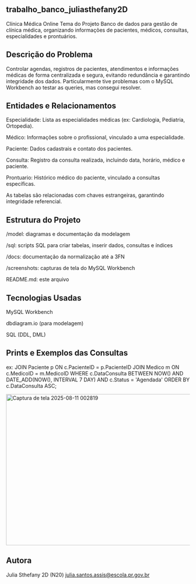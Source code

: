 ## trabalho_banco_juliasthefany2D

Clínica Médica Online
Tema do Projeto
Banco de dados para gestão de clínica médica, organizando informações de pacientes, médicos, consultas, especialidades e prontuários.

## Descrição do Problema
Controlar agendas, registros de pacientes, atendimentos e informações médicas de forma centralizada e segura, evitando redundância e garantindo integridade dos dados.
Particularmente tive problemas com o MySQL Workbench ao testar as queries, mas consegui resolver.

## Entidades e Relacionamentos
Especialidade: Lista as especialidades médicas (ex: Cardiologia, Pediatria, Ortopedia).

Médico: Informações sobre o profissional, vinculado a uma especialidade.

Paciente: Dados cadastrais e contato dos pacientes.

Consulta: Registro da consulta realizada, incluindo data, horário, médico e paciente.

Prontuario: Histórico médico do paciente, vinculado a consultas específicas.

As tabelas são relacionadas com chaves estrangeiras, garantindo integridade referencial.

## Estrutura do Projeto
/model: diagramas e documentação da modelagem

/sql: scripts SQL para criar tabelas, inserir dados, consultas e índices

/docs: documentação da normalização até a 3FN

/screenshots: capturas de tela do MySQL Workbench

README.md: este arquivo

## Tecnologias Usadas
MySQL Workbench

dbdiagram.io (para modelagem)

SQL (DDL, DML)

## Prints e Exemplos das Consultas

ex: JOIN Paciente p ON c.PacienteID = p.PacienteID
JOIN Medico m ON c.MedicoID = m.MedicoID
WHERE c.DataConsulta BETWEEN NOW() AND DATE_ADD(NOW(), INTERVAL 7 DAY)
AND c.Status = 'Agendada'
ORDER BY c.DataConsulta ASC;

<img width="1007" height="413" alt="Captura de tela 2025-08-11 002819" src="https://github.com/user-attachments/assets/27f39462-68d0-4d1c-865a-e71bb33a4028" /> 

## Autora

Julia Sthefany
2D (N20) 
julia.santos.assis@escola.pr.gov.br

